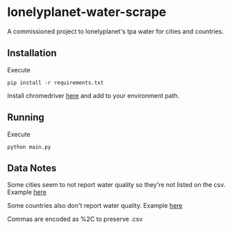 # lonelyplanet-water-scrape

A commissioned project to lonelyplanet's tpa water for cities and countries.

## Installation

Execute
```
pip install -r requirements.txt
```

Install chromedriver [here](https://sites.google.com/a/chromium.org/chromedriver/) and add to your environment path.

## Running
Execute
```
python main.py
```

## Data Notes
Some cities seem to not report water quality so they're not listed on the csv. Example [here](https://www.lonelyplanet.com/cambodia/siem-reap/health)

Some countries also don't report water quality. Example [here](https://www.lonelyplanet.com/syria/health)

Commas are encoded as %2C to preserve .csv